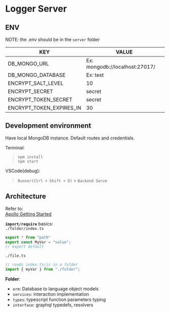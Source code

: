# Logger Server

## ENV

NOTE: the .env should be in the `server` folder

| KEY | VALUE |
|-|-|
| DB_MONGO_URL | Ex: mongodb://localhost:27017/ |
| DB_MONGO_DATABASE | Ex: test |
| ENCRYPT_SALT_LEVEL | 10 |
| ENCRYPT_SECRET | secret |
| ENCRYPT_TOKEN_SECRET | secret |
| ENCRYPT_TOKEN_EXPIRES_IN | 30 |

## Development environment

Have local MongoDB instance.
Default routes and credentials.

Terminal:  
> `npm install`  
> `npm start` 

VSCode(debug):  
> `Runner(Ctrl + Shift + D)` > `Backend Serve`

## Architecture

Refer to:  
[Apollo Getting Started](https://www.apollographql.com/docs/apollo-server/getting-started/)

__`import/require`__ basics:  
`./folder/index.ts`
```js
export * from "path"
export const MyVar = "value";
// export default 
```
`./file.ts`
```js
// reads index.ts/js in a folder
import { myVar } from "./folder";
```

__Folder__:
- `orm`: Database to language object models
- `services`: interaction implementation
- `types`: typescript function parameters typing
- `interface`: graphql typedefs, resolvers
